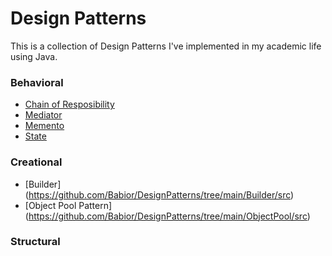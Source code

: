 # Design Patterns
This is a collection of Design Patterns I've implemented in my academic life using Java.


### Behavioral
- [Chain of Resposibility]([https://pages.github.com](https://github.com/Babior/DesignPatterns/tree/main/ChainOfResponsibility/src))
- [Mediator](https://pages.github.com)
- [Memento](https://pages.github.com)
- [State]([https://pages.github.com](https://github.com/Babior/DesignPatterns/tree/main/State/src))

### Creational
- [Builder] (https://github.com/Babior/DesignPatterns/tree/main/Builder/src)
- [Object Pool Pattern] (https://github.com/Babior/DesignPatterns/tree/main/ObjectPool/src)

### Structural
